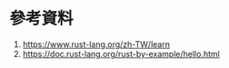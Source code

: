 # 參考資料

1. https://www.rust-lang.org/zh-TW/learn
1. https://doc.rust-lang.org/rust-by-example/hello.html